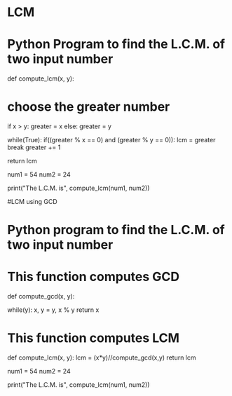 # LCM
# Python Program to find the L.C.M. of two input number

def compute_lcm(x, y):

   # choose the greater number
   if x > y:
       greater = x
   else:
       greater = y

   while(True):
       if((greater % x == 0) and (greater % y == 0)):
           lcm = greater
           break
       greater += 1

   return lcm

num1 = 54
num2 = 24

print("The L.C.M. is", compute_lcm(num1, num2))

#LCM using GCD
# Python program to find the L.C.M. of two input number

# This function computes GCD 
def compute_gcd(x, y):

   while(y):
       x, y = y, x % y
   return x

# This function computes LCM
def compute_lcm(x, y):
   lcm = (x*y)//compute_gcd(x,y)
   return lcm

num1 = 54
num2 = 24 

print("The L.C.M. is", compute_lcm(num1, num2))


